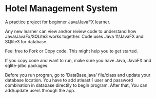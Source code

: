 # Hotel Management System
A practice project for beginner Java/JavaFX learner.

Any new learner can view and/or review code to understand how Java/JavaFx/SQLite3 works together. Code uses Java 11/JavaFX and SQlite3 for database.

Feel free to Fork or Copy code. This might help you to get started.

If you copy code and want to run, make sure you have Java, JavaFX and sqlite-jdbc packages.

Before you run progran, go to 'DataBase.java' file/class and update your database location. You have to add atleast 1 user and password combination in database directily to begin program. After that, You can add/update users through the app.



